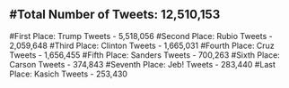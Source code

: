 #Total Number of Tweets: 12,510,153 
---
#First Place: Trump Tweets - 5,518,056
#Second Place: Rubio Tweets - 2,059,648
#Third Place: Clinton Tweets - 1,665,031
#Fourth Place: Cruz Tweets - 1,656,455
#Fifth Place: Sanders Tweets - 700,263
#Sixth Place: Carson Tweets - 374,843
#Seventh Place: Jeb! Tweets - 283,440
#Last Place: Kasich Tweets - 253,430
